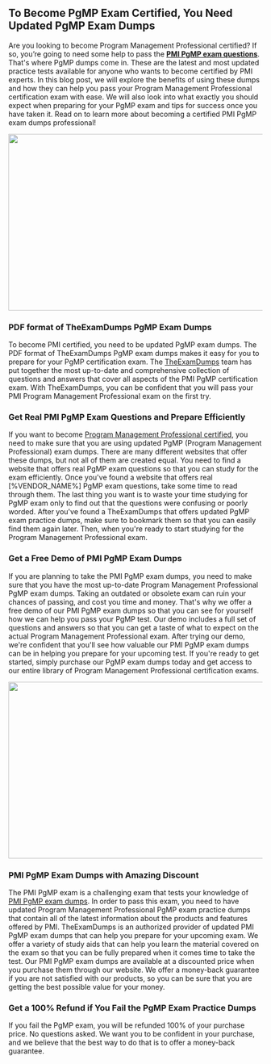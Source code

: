 <h2><strong>To Become PgMP Exam Certified, You Need Updated PgMP Exam Dumps</strong></h2> <p>Are you looking to become Program Management Professional certified? If so, you’re going to need some help to pass the <strong><a href="https://www.theexamdumps.com/pmi/pgmp-exam-questions">PMI PgMP exam questions</a></strong>. That's where PgMP dumps come in. These are the latest and most updated practice tests available for anyone who wants to become certified by PMI experts. In this blog post, we will explore the benefits of using these dumps and how they can help you pass your Program Management Professional certification exam with ease. We will also look into what exactly you should expect when preparing for your PgMP exam and tips for success once you have taken it. Read on to learn more about becoming a certified PMI PgMP exam dumps professional!</p> <p><img alt="" src="https://www.certcollections.com/uploads/content/image_1_.jpg" style="height:350px; width:750px" /></p> <h3><strong>PDF format of TheExamDumps PgMP Exam Dumps</strong></h3> <p>To become PMI certified, you need to be updated PgMP exam dumps. The PDF format of TheExamDumps PgMP exam dumps makes it easy for you to prepare for your PgMP certification exam. The <a href="https://www.theexamdumps.com/">TheExamDumps</a> team has put together the most up-to-date and comprehensive collection of questions and answers that cover all aspects of the PMI PgMP certification exam. With TheExamDumps, you can be confident that you will pass your PMI Program Management Professional exam on the first try.</p> <h3><strong>Get Real PMI PgMP Exam Questions and Prepare Efficiently</strong></h3> <p>If you want to become <a href="https://www.theexamdumps.com/program-management-professional-exam-dumps">Program Management Professional certified</a>, you need to make sure that you are using updated PgMP (Program Management Professional) exam dumps. There are many different websites that offer these dumps, but not all of them are created equal. You need to find a website that offers real PgMP exam questions so that you can study for the exam efficiently. Once you've found a website that offers real [%VENDOR_NAME%] PgMP exam questions, take some time to read through them. The last thing you want is to waste your time studying for PgMP exam only to find out that the questions were confusing or poorly worded. After you've found a TheExamDumps that offers updated PgMP exam practice dumps, make sure to bookmark them so that you can easily find them again later. Then, when you're ready to start studying for the Program Management Professional exam.</p> <h3><strong>Get a Free Demo of PMI PgMP Exam Dumps</strong></h3> <p>If you are planning to take the PMI PgMP exam dumps, you need to make sure that you have the most up-to-date Program Management Professional PgMP exam dumps. Taking an outdated or obsolete exam can ruin your chances of passing, and cost you time and money. That's why we offer a free demo of our PMI PgMP exam dumps so that you can see for yourself how we can help you pass your PgMP test. Our demo includes a full set of questions and answers so that you can get a taste of what to expect on the actual Program Management Professional exam. After trying our demo, we're confident that you'll see how valuable our PMI PgMP exam dumps can be in helping you prepare for your upcoming test. If you're ready to get started, simply purchase our PgMP exam dumps today and get access to our entire library of Program Management Professional certification exams.</p> <p><img alt="" src="https://www.certcollections.com/uploads/content/image_2.jpg" style="height:350px; width:750px" /></p> <h3><strong>PMI PgMP Exam Dumps with Amazing Discount</strong></h3> <p>The PMI PgMP exam is a challenging exam that tests your knowledge of <a href="https://www.theexamdumps.com/pmi/pgmp-exam-questions">PMI PgMP exam dumps</a>. In order to pass this exam, you need to have updated Program Management Professional PgMP exam practice dumps that contain all of the latest information about the products and features offered by PMI. TheExamDumps is an authorized provider of updated PMI PgMP exam dumps that can help you prepare for your upcoming exam. We offer a variety of study aids that can help you learn the material covered on the exam so that you can be fully prepared when it comes time to take the test. Our PMI PgMP exam dumps are available at a discounted price when you purchase them through our website. We offer a money-back guarantee if you are not satisfied with our products, so you can be sure that you are getting the best possible value for your money.</p> <h3><strong>Get a 100% Refund if You Fail the PgMP Exam Practice Dumps</strong></h3> <p>If you fail the PgMP exam, you will be refunded 100% of your purchase price. No questions asked. We want you to be confident in your purchase, and we believe that the best way to do that is to offer a money-back guarantee.</p>
